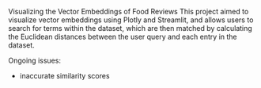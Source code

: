 Visualizing the Vector Embeddings of Food Reviews
This project aimed to visualize vector embeddings using Plotly and Streamlit, and allows users to search for terms within the dataset, which are then matched by calculating the Euclidean distances between the user query and each entry in the dataset.

Ongoing issues:
- inaccurate similarity scores

